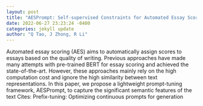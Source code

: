 ```yaml
--- 
layout: post 
title: "AESPrompt: Self-supervised Constraints for Automated Essay Scoring with Prompt Tuning" 
date: 2022-06-27 23:23:24 -0400 
categories: jekyll update 
author: "Q Tao, J Zhong, R Li" 
--- 
```

Automated essay scoring (AES) aims to automatically assign scores to essays based on the quality of writing. Previous approaches have made many attempts with pre-trained BERT for essay scoring and achieved the state-of-the-art. However, these approaches mainly rely on the high computation cost and ignore the high similarity between text representations. In this paper, we propose a lightweight prompt-tuning framework, AESPrompt, to capture the significant semantic features of the text Cites: Prefix-tuning: Optimizing continuous prompts for generation
